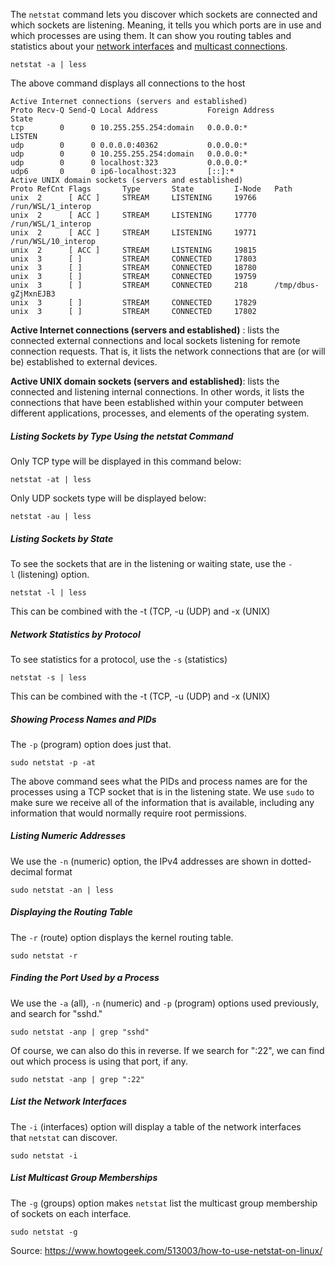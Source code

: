 The `netstat` command lets you discover which sockets are connected and which sockets are listening. Meaning, it tells you which ports are in use and which processes are using them. It can show you routing tables and statistics about your [network interfaces](https://en.wikipedia.org/wiki/Network_interface_controller) and [multicast connections](https://en.wikipedia.org/wiki/Multicast).
```
netstat -a | less 
```

The above command displays all connections to the host
```
Active Internet connections (servers and established)
Proto Recv-Q Send-Q Local Address           Foreign Address         State
tcp        0      0 10.255.255.254:domain   0.0.0.0:*               LISTEN
udp        0      0 0.0.0.0:40362           0.0.0.0:*
udp        0      0 10.255.255.254:domain   0.0.0.0:*
udp        0      0 localhost:323           0.0.0.0:*
udp6       0      0 ip6-localhost:323       [::]:*
Active UNIX domain sockets (servers and established)
Proto RefCnt Flags       Type       State         I-Node   Path
unix  2      [ ACC ]     STREAM     LISTENING     19766    /run/WSL/1_interop
unix  2      [ ACC ]     STREAM     LISTENING     17770    /run/WSL/1_interop
unix  2      [ ACC ]     STREAM     LISTENING     19771    /run/WSL/10_interop
unix  2      [ ACC ]     STREAM     LISTENING     19815    
unix  3      [ ]         STREAM     CONNECTED     17803
unix  3      [ ]         STREAM     CONNECTED     18780
unix  3      [ ]         STREAM     CONNECTED     19759
unix  3      [ ]         STREAM     CONNECTED     218      /tmp/dbus-gZjMxnEJB3
unix  3      [ ]         STREAM     CONNECTED     17829
unix  3      [ ]         STREAM     CONNECTED     17802
```
**Active Internet connections (servers and established)** :  lists the connected external connections and local sockets listening for remote connection requests. That is, it lists the network connections that are (or will be) established to external devices.

**Active UNIX domain sockets (servers and established)**: lists the connected and listening internal connections. In other words, it lists the connections that have been established within your computer between different applications, processes, and elements of the operating system.
##### Listing Sockets by Type Using the netstat Command
Only TCP type will be displayed in this command below:
```
netstat -at | less
```
Only UDP sockets type will be displayed below:
```
netstat -au | less
```
##### Listing Sockets by State
To see the sockets that are in the listening or waiting state, use the `-l` (listening) option.
```
netstat -l | less
```
This can be combined with the -t (TCP, -u (UDP) and -x (UNIX)

##### Network Statistics by Protocol
To see statistics for a protocol, use the `-s` (statistics)
```
netstat -s | less
```
This can be combined with the -t (TCP, -u (UDP) and -x (UNIX)

##### Showing Process Names and PIDs
The `-p` (program) option does just that.
```
sudo netstat -p -at
```
The above command  sees what the PIDs and process names are for the processes using a TCP socket that is in the listening state. We use `sudo` to make sure we receive all of the information that is available, including any information that would normally require root permissions.

##### Listing Numeric Addresses
We use the `-n` (numeric) option, the IPv4 addresses are shown in dotted-decimal format
```
sudo netstat -an | less
```
#####  Displaying the Routing Table
The `-r` (route) option displays the kernel routing table.
```
sudo netstat -r
```
##### Finding the Port Used by a Process
We use the `-a` (all), `-n` (numeric) and `-p` (program) options used previously, and search for "sshd."
```
sudo netstat -anp | grep "sshd"
```
Of course, we can also do this in reverse. If we search for ":22", we can find out which process is using that port, if any.

```
sudo netstat -anp | grep ":22"
```
##### List the Network Interfaces
The `-i` (interfaces) option will display a table of the network interfaces that `netstat` can discover.
```
sudo netstat -i
```
##### List Multicast Group Memberships
The `-g` (groups) option makes `netstat` list the multicast group membership of sockets on each interface.
```
sudo netstat -g
```




Source: https://www.howtogeek.com/513003/how-to-use-netstat-on-linux/
